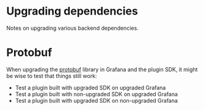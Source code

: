 # Upgrading dependencies

Notes on upgrading various backend dependencies.

# Protobuf

When upgrading the [protobuf](http://github.com/golang/protobuf) library in Grafana and the plugin SDK, it might be 
wise to test that things still work:

* Test a plugin built with upgraded SDK on upgraded Grafana
* Test a plugin built with non-upgraded SDK on upgraded Grafana
* Test a plugin built with upgraded SDK on non-upgraded Grafana
